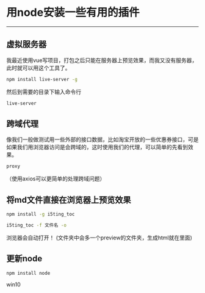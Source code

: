 #  用node安装一些有用的插件

---

## 虚拟服务器

我最近使用vue写项目，打包之后只能在服务器上预览效果，而我又没有服务器，此时就可以用这个工具了。

```bash
npm install live-server -g
```

然后到需要的目录下输入命令行

```bash
live-server
```

## 跨域代理

像我们一般做测试用一些外部的接口数据，比如淘宝开放的一些优惠券接口，可是如果我们用浏览器访问是会跨域的，这时使用我们的代理，可以简单的先看到效果。

```bash
proxy
```

（使用axios可以更简单的处理跨域问题）

## 将md文件直接在浏览器上预览效果

```bash
npm install -g i5ting_toc
```

```bash
i5ting_toc -f 文件名 -o
```

浏览器会自动打开！ (文件夹中会多一个preview的文件夹，生成html就在里面)

## 更新node

```bash
npm install node
```

win10
